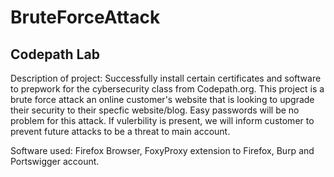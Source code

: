 # BruteForceAttack 
Codepath Lab
-

Description of project: 
Successfully install certain certificates and software to prepwork for the cybersecurity class from Codepath.org. This project is a brute force attack an online customer's website that is looking to upgrade their security to their specfic website/blog. Easy passwords will be no problem for this attack. If vulerbility is present, we will inform customer to prevent future attacks to be a threat to main account.

Software used: 
Firefox Browser, FoxyProxy extension to Firefox, Burp and Portswigger account.
